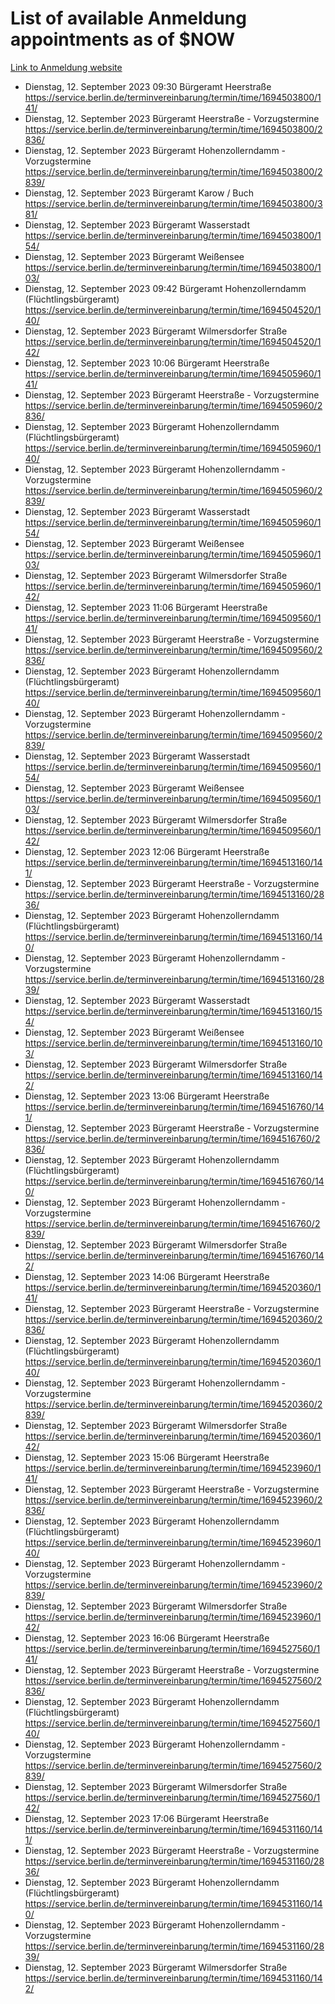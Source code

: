 # List of available Anmeldung appointments as of $NOW
[Link to Anmeldung website](https://service.berlin.de/terminvereinbarung/termin/tag.php?termin=1&anliegen[]=120686&dienstleisterlist=122210,122217,327316,122219,327312,122227,327314,122231,327346,122243,327348,122254,122252,329742,122260,329745,122262,329748,122271,327278,122273,327274,122277,327276,330436,122280,327294,122282,327290,122284,327292,122291,327270,122285,327266,122286,327264,122296,327268,150230,329760,122297,327286,122294,327284,122312,329763,122314,329775,122304,327330,122311,327334,122309,327332,317869,122281,327352,122279,329772,122283,122276,327324,122274,327326,122267,329766,122246,327318,122251,327320,122257,327322,122208,327298,122226,327300&herkunft=http%3A%2F%2Fservice.berlin.de%2Fdienstleistung%2F120686%2F)
- Dienstag, 12. September 2023 09:30 Bürgeramt Heerstraße https://service.berlin.de/terminvereinbarung/termin/time/1694503800/141/
- Dienstag, 12. September 2023  Bürgeramt Heerstraße - Vorzugstermine https://service.berlin.de/terminvereinbarung/termin/time/1694503800/2836/
- Dienstag, 12. September 2023  Bürgeramt Hohenzollerndamm - Vorzugstermine https://service.berlin.de/terminvereinbarung/termin/time/1694503800/2839/
- Dienstag, 12. September 2023  Bürgeramt Karow / Buch https://service.berlin.de/terminvereinbarung/termin/time/1694503800/381/
- Dienstag, 12. September 2023  Bürgeramt Wasserstadt https://service.berlin.de/terminvereinbarung/termin/time/1694503800/154/
- Dienstag, 12. September 2023  Bürgeramt Weißensee https://service.berlin.de/terminvereinbarung/termin/time/1694503800/103/
- Dienstag, 12. September 2023 09:42 Bürgeramt Hohenzollerndamm (Flüchtlingsbürgeramt) https://service.berlin.de/terminvereinbarung/termin/time/1694504520/140/
- Dienstag, 12. September 2023  Bürgeramt Wilmersdorfer Straße https://service.berlin.de/terminvereinbarung/termin/time/1694504520/142/
- Dienstag, 12. September 2023 10:06 Bürgeramt Heerstraße https://service.berlin.de/terminvereinbarung/termin/time/1694505960/141/
- Dienstag, 12. September 2023  Bürgeramt Heerstraße - Vorzugstermine https://service.berlin.de/terminvereinbarung/termin/time/1694505960/2836/
- Dienstag, 12. September 2023  Bürgeramt Hohenzollerndamm (Flüchtlingsbürgeramt) https://service.berlin.de/terminvereinbarung/termin/time/1694505960/140/
- Dienstag, 12. September 2023  Bürgeramt Hohenzollerndamm - Vorzugstermine https://service.berlin.de/terminvereinbarung/termin/time/1694505960/2839/
- Dienstag, 12. September 2023  Bürgeramt Wasserstadt https://service.berlin.de/terminvereinbarung/termin/time/1694505960/154/
- Dienstag, 12. September 2023  Bürgeramt Weißensee https://service.berlin.de/terminvereinbarung/termin/time/1694505960/103/
- Dienstag, 12. September 2023  Bürgeramt Wilmersdorfer Straße https://service.berlin.de/terminvereinbarung/termin/time/1694505960/142/
- Dienstag, 12. September 2023 11:06 Bürgeramt Heerstraße https://service.berlin.de/terminvereinbarung/termin/time/1694509560/141/
- Dienstag, 12. September 2023  Bürgeramt Heerstraße - Vorzugstermine https://service.berlin.de/terminvereinbarung/termin/time/1694509560/2836/
- Dienstag, 12. September 2023  Bürgeramt Hohenzollerndamm (Flüchtlingsbürgeramt) https://service.berlin.de/terminvereinbarung/termin/time/1694509560/140/
- Dienstag, 12. September 2023  Bürgeramt Hohenzollerndamm - Vorzugstermine https://service.berlin.de/terminvereinbarung/termin/time/1694509560/2839/
- Dienstag, 12. September 2023  Bürgeramt Wasserstadt https://service.berlin.de/terminvereinbarung/termin/time/1694509560/154/
- Dienstag, 12. September 2023  Bürgeramt Weißensee https://service.berlin.de/terminvereinbarung/termin/time/1694509560/103/
- Dienstag, 12. September 2023  Bürgeramt Wilmersdorfer Straße https://service.berlin.de/terminvereinbarung/termin/time/1694509560/142/
- Dienstag, 12. September 2023 12:06 Bürgeramt Heerstraße https://service.berlin.de/terminvereinbarung/termin/time/1694513160/141/
- Dienstag, 12. September 2023  Bürgeramt Heerstraße - Vorzugstermine https://service.berlin.de/terminvereinbarung/termin/time/1694513160/2836/
- Dienstag, 12. September 2023  Bürgeramt Hohenzollerndamm (Flüchtlingsbürgeramt) https://service.berlin.de/terminvereinbarung/termin/time/1694513160/140/
- Dienstag, 12. September 2023  Bürgeramt Hohenzollerndamm - Vorzugstermine https://service.berlin.de/terminvereinbarung/termin/time/1694513160/2839/
- Dienstag, 12. September 2023  Bürgeramt Wasserstadt https://service.berlin.de/terminvereinbarung/termin/time/1694513160/154/
- Dienstag, 12. September 2023  Bürgeramt Weißensee https://service.berlin.de/terminvereinbarung/termin/time/1694513160/103/
- Dienstag, 12. September 2023  Bürgeramt Wilmersdorfer Straße https://service.berlin.de/terminvereinbarung/termin/time/1694513160/142/
- Dienstag, 12. September 2023 13:06 Bürgeramt Heerstraße https://service.berlin.de/terminvereinbarung/termin/time/1694516760/141/
- Dienstag, 12. September 2023  Bürgeramt Heerstraße - Vorzugstermine https://service.berlin.de/terminvereinbarung/termin/time/1694516760/2836/
- Dienstag, 12. September 2023  Bürgeramt Hohenzollerndamm (Flüchtlingsbürgeramt) https://service.berlin.de/terminvereinbarung/termin/time/1694516760/140/
- Dienstag, 12. September 2023  Bürgeramt Hohenzollerndamm - Vorzugstermine https://service.berlin.de/terminvereinbarung/termin/time/1694516760/2839/
- Dienstag, 12. September 2023  Bürgeramt Wilmersdorfer Straße https://service.berlin.de/terminvereinbarung/termin/time/1694516760/142/
- Dienstag, 12. September 2023 14:06 Bürgeramt Heerstraße https://service.berlin.de/terminvereinbarung/termin/time/1694520360/141/
- Dienstag, 12. September 2023  Bürgeramt Heerstraße - Vorzugstermine https://service.berlin.de/terminvereinbarung/termin/time/1694520360/2836/
- Dienstag, 12. September 2023  Bürgeramt Hohenzollerndamm (Flüchtlingsbürgeramt) https://service.berlin.de/terminvereinbarung/termin/time/1694520360/140/
- Dienstag, 12. September 2023  Bürgeramt Hohenzollerndamm - Vorzugstermine https://service.berlin.de/terminvereinbarung/termin/time/1694520360/2839/
- Dienstag, 12. September 2023  Bürgeramt Wilmersdorfer Straße https://service.berlin.de/terminvereinbarung/termin/time/1694520360/142/
- Dienstag, 12. September 2023 15:06 Bürgeramt Heerstraße https://service.berlin.de/terminvereinbarung/termin/time/1694523960/141/
- Dienstag, 12. September 2023  Bürgeramt Heerstraße - Vorzugstermine https://service.berlin.de/terminvereinbarung/termin/time/1694523960/2836/
- Dienstag, 12. September 2023  Bürgeramt Hohenzollerndamm (Flüchtlingsbürgeramt) https://service.berlin.de/terminvereinbarung/termin/time/1694523960/140/
- Dienstag, 12. September 2023  Bürgeramt Hohenzollerndamm - Vorzugstermine https://service.berlin.de/terminvereinbarung/termin/time/1694523960/2839/
- Dienstag, 12. September 2023  Bürgeramt Wilmersdorfer Straße https://service.berlin.de/terminvereinbarung/termin/time/1694523960/142/
- Dienstag, 12. September 2023 16:06 Bürgeramt Heerstraße https://service.berlin.de/terminvereinbarung/termin/time/1694527560/141/
- Dienstag, 12. September 2023  Bürgeramt Heerstraße - Vorzugstermine https://service.berlin.de/terminvereinbarung/termin/time/1694527560/2836/
- Dienstag, 12. September 2023  Bürgeramt Hohenzollerndamm (Flüchtlingsbürgeramt) https://service.berlin.de/terminvereinbarung/termin/time/1694527560/140/
- Dienstag, 12. September 2023  Bürgeramt Hohenzollerndamm - Vorzugstermine https://service.berlin.de/terminvereinbarung/termin/time/1694527560/2839/
- Dienstag, 12. September 2023  Bürgeramt Wilmersdorfer Straße https://service.berlin.de/terminvereinbarung/termin/time/1694527560/142/
- Dienstag, 12. September 2023 17:06 Bürgeramt Heerstraße https://service.berlin.de/terminvereinbarung/termin/time/1694531160/141/
- Dienstag, 12. September 2023  Bürgeramt Heerstraße - Vorzugstermine https://service.berlin.de/terminvereinbarung/termin/time/1694531160/2836/
- Dienstag, 12. September 2023  Bürgeramt Hohenzollerndamm (Flüchtlingsbürgeramt) https://service.berlin.de/terminvereinbarung/termin/time/1694531160/140/
- Dienstag, 12. September 2023  Bürgeramt Hohenzollerndamm - Vorzugstermine https://service.berlin.de/terminvereinbarung/termin/time/1694531160/2839/
- Dienstag, 12. September 2023  Bürgeramt Wilmersdorfer Straße https://service.berlin.de/terminvereinbarung/termin/time/1694531160/142/
